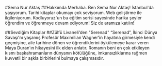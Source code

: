 #Sema Nur Aktaş
##Hakkımda
Merhaba. Ben Sema Nur Aktaş! İstanbul'da yaşıyorum. Tarihi kitaplar okumayı çok seviyorum. Web geliştirme ile ilgileniyorum. Kodluyoruz'un bu eğitim serisi sayesinde harika şeyler öğrendim ve öğrenmeye devam ediyorum! Siz de aramıza katılın!

##Sevdiğim Kitaplar
##Zülfü Livaneli'den "Serenad"
“Serenad”, İkinci Dünya Savaşı'nı yaşamış Profesör Maximilian Wagner'in hayatına girmesiyle kendi geçmişine, aile tarihine dönen ve öğrendiklerini öykülemeye karar veren Maya Duran'ın hikayesini ilk elden anlatır. Romanın beni en çok etkileyen kısmı başkahramanların dünyanın kötülüğüne, imkansızlıklarına rağmen kuvvetli bir aşkla birbirlerini bulmaya çalışmasıdır.